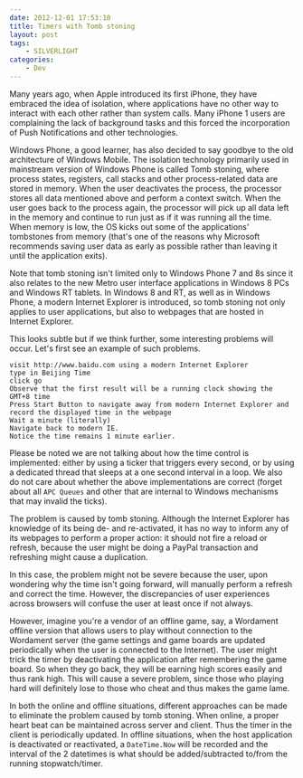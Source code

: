 ```yaml
---
date: 2012-12-01 17:53:10
title: Timers with Tomb stoning
layout: post
tags:
    - SILVERLIGHT
categories:
    - Dev
---
```


Many years ago, when Apple introduced its first iPhone, they have embraced the idea of isolation, where applications have no other way to interact with each other rather than system calls. Many iPhone 1 users are complaining the lack of background tasks and this forced the incorporation of Push Notifications and other technologies.

Windows Phone, a good learner, has also decided to say goodbye to the old architecture of Windows Mobile. The isolation technology primarily used in mainstream version of Windows Phone is called Tomb stoning, where process states, registers, call stacks and other process-related data are stored in memory. When the user deactivates the process, the processor stores all data mentioned above and perform a context switch. When the user goes back to the process again, the processor will pick up all data left in the memory and continue to run just as if it was running all the time. When memory is low, the OS kicks out some of the applications' tombstones from memory (that's one of the reasons why Microsoft recommends saving user data as early as possible rather than leaving it until the application exits).

Note that tomb stoning isn't limited only to Windows Phone 7 and 8s since it also relates to the new Metro user interface applications in Windows 8 PCs and Windows RT tablets. In Windows 8 and RT, as well as in Windows Phone, a modern Internet Explorer is introduced, so tomb stoning not only applies to user applications, but also to webpages that are hosted in Internet Explorer.

This looks subtle but if we think further, some interesting problems will occur. Let's first see an example of such problems.

    visit http://www.baidu.com using a modern Internet Explorer
    type in Beijing Time 
    click go
    Observe that the first result will be a running clock showing the GMT+8 time
    Press Start Button to navigate away from modern Internet Explorer and record the displayed time in the webpage
    Wait a minute (literally)
    Navigate back to modern IE.
    Notice the time remains 1 minute earlier.

Please be noted we are not talking about how the time control is implemented: either by using a ticker that triggers every second, or by using a dedicated thread that sleeps at a one second interval in a loop. We also do not care about whether the above implementations are correct (forget about all `APC Queues` and other that are internal to Windows mechanisms that may invalid the ticks).

The problem is caused by tomb stoning. Although the Internet Explorer has knowledge of its being de- and re-activated, it has no way to inform any of its webpages to perform a proper action: it should not fire a reload or refresh, because the user might be doing a PayPal transaction and refreshing might cause a duplication.

In this case, the problem might not be severe because the user, upon wondering why the time isn't going forward, will manually perform a refresh and correct the time. However, the discrepancies of user experiences across browsers will confuse the user at least once if not always.

However, imagine you're a vendor of an offline game, say, a Wordament offline version that allows users to play without connection to the Wordament server (the game settings and game boards are updated periodically when the user is connected to the Internet). The user might trick the timer by deactivating the application after remembering the game board. So when they go back, they will be earning high scores easily and thus rank high. This will cause a severe problem, since those who playing hard will definitely lose to those who cheat and thus makes the game lame.

In both the online and offline situations, different approaches can be made to eliminate the problem caused by tomb stoning. When online, a proper heart beat can be maintained across server and client. Thus the timer in the client is periodically updated. In offline situations, when the host application is deactivated or reactivated, a `DateTime.Now` will be recorded and the interval of the 2 datetimes is what should be added/subtracted to/from the running stopwatch/timer.
